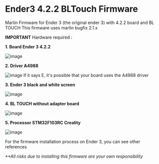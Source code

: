 # Ender3 4.2.2 BLTouch Firmware
Marlin Firmware for Ender 3 (the original ender 3) with 4.2.2 board and BL TOUCH
This firmware uses marlin bugfix 2.1.x

**IMPORTANT** Hardware required :

**1. Board Ender 3 4.2.2**

![image](https://github.com/AzuraDev27/Ender3/assets/54506459/19b049eb-8770-4aa6-a114-5a3610cc84e3)

**2. Driver A4988**

![image](https://github.com/AzuraDev27/Ender3/assets/54506459/18eee8a1-d7ac-4db8-b941-6641057bde09)
If it says E, it's possible that your board uses the A4988 driver

**3. Ender 3 black and white screen**

![image](https://github.com/AzuraDev27/Ender3/assets/54506459/9971db70-469e-432f-92c2-b1e9ff8e7ea1)

**4. BL TOUCH without adapter board**

![image](https://github.com/AzuraDev27/Ender3/assets/54506459/05ff58b7-eef7-4d68-abb3-f63596f86a3b)

**5. Processor STM32F103RC Creality**

![image](https://github.com/AzuraDev27/Ender3/assets/54506459/3bd7ebb5-a57b-41b6-8443-b322beebb4a9)

For the firmware installation process on Ender 3, you can see other references

_**All risks due to installing this firmware are your own responsibility_









